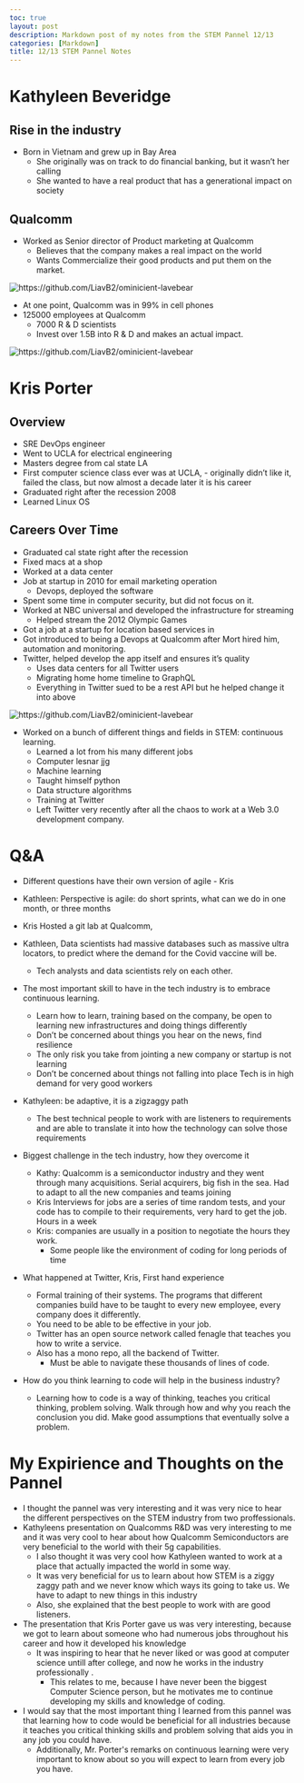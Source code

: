 ```yaml
---
toc: true
layout: post
description: Markdown post of my notes from the STEM Pannel 12/13
categories: [Markdown]
title: 12/13 STEM Pannel Notes
---
```


# Kathyleen Beveridge

## Rise in the industry
- Born in Vietnam and grew up in Bay Area
    - She originally was on track to do financial banking, but it wasn’t her calling
    - She wanted to have a real product that has a generational impact on society 

## Qualcomm
- Worked as Senior director of Product marketing at Qualcomm
    - Believes that the company makes a real impact on the world 
    - Wants Commercialize their good products and put them on the market.

![]({{site.baseurl}}/images/ec1.png "https://github.com/LiavB2/ominicient-lavebear")

- At one point, Qualcomm was in 99% in cell phones
- 125000 employees at Qualcomm 
    - 7000 R & D scientists 
    - Invest over 1.5B into R & D and makes an actual impact. 

![]({{site.baseurl}}/images/ec2.png "https://github.com/LiavB2/ominicient-lavebear")


# Kris Porter

## Overview
- SRE DevOps engineer 
- Went to UCLA for electrical engineering
- Masters degree from cal state LA
- First computer science class ever was at UCLA, - originally didn’t like it, failed the class, but now almost a decade later it is his career 
- Graduated right after the recession 2008
- Learned Linux OS

## Careers Over Time

- Graduated cal state right after the recession 
- Fixed macs at a shop
- Worked at a data center 
- Job at startup in 2010 for email marketing operation 
    - Devops, deployed the software 
- Spent some time in computer security, but did not focus on it.
- Worked at NBC universal and developed the infrastructure for streaming 
    - Helped stream the 2012 Olympic Games 
- Got a job at a startup for location based services in 
- Got introduced to being a Devops at Qualcomm after Mort hired him, automation and monitoring.
- Twitter, helped develop the app itself and ensures it’s quality
    - Uses data centers for all Twitter users 
    - Migrating home home timeline to GraphQL
    - Everything in Twitter sued to be a rest API but he helped change it into above 

![]({{site.baseurl}}/images/ec3.png "https://github.com/LiavB2/ominicient-lavebear")

- Worked on a bunch of different things and fields in STEM: continuous learning. 
    - Learned a lot from his many different jobs
    - Computer lesnar jjg 
    - Machine learning 
    - Taught himself python 
    - Data structure algorithms 
    - Training at Twitter 
    - Left Twitter very recently after all the chaos to work at a Web 3.0 development company.

# Q&A
- Different questions have their own version of agile - Kris
- Kathleen: Perspective is agile: do short sprints, what can we do in one month, or three months 
- Kris Hosted a git lab at Qualcomm,
- Kathleen, Data scientists had massive databases such as massive ultra locators, to predict where the demand for the Covid vaccine will be.
    - Tech analysts and data scientists rely on each other.

- The most important skill to have in the tech industry is to embrace continuous learning.
    - Learn how to learn, training based on the company, be open to learning new infrastructures and doing things differently 
    - Don’t be concerned about things you hear on the news, find resilience 
    - The only risk you take from jointing a new company or startup is not learning 
    - Don’t be concerned about things not falling into place
    Tech is in high demand for very good workers 
- Kathyleen: be adaptive, it is a zigzaggy path
    - The best technical people to work with are listeners to requirements and are able to translate it into how the technology can solve those requirements

- Biggest challenge in the tech industry, how they overcome it
    - Kathy: Qualcomm is a semiconductor industry and they went through many acquisitions. Serial acquirers, big fish in the sea. Had to adapt to all the new companies and teams joining 
   -  Kris Interviews for jobs are a series of time random tests, and your code has to compile to their requirements, very hard to get the job. 
    Hours in a week
    - Kris: companies are usually in a position to negotiate the hours they work. 
        - Some people like the environment of coding for long periods of time 
- What happened at Twitter, Kris, First hand experience 
    - Formal training of their systems. The programs that different companies build have to be taught to every new employee, every company does it differently. 
    - You need to be able to be effective in your job.
    - Twitter has an open source network called fenagle that teaches you how to write a service. 
    - Also has a mono repo, all the backend of Twitter. 
        - Must be able to navigate these thousands of lines of code.
- How do you think learning to code will help in the business industry?
    - Learning how to code is a way of thinking, teaches you critical thinking, problem solving. Walk through how and why you reach the conclusion you did. Make good assumptions that eventually solve a problem.

# My Expirience and Thoughts on the Pannel
- I thought the pannel was very interesting and it was very nice to hear the different perspectives on the STEM industry from two proffessionals. 
- Kathyleens presentation on Qualcomms R&D was very interesting to me and it was very cool to hear about how Qualcomm Semiconductors are very beneficial to the world with their 5g capabilities. 
    - I also thought it was very cool how Kathyleen wanted to work at a place that actually impacted the world in some way.
    - It was very beneficial for us to learn about how STEM is a ziggy zaggy path and we never know which ways its going to take us. We have to adapt to new things in this industry
    - Also, she explained that the best people to work with are good listeners.
- The presentation that Kris Porter gave us was very interesting, because we got to learn about someone who had numerous jobs throughout his career and how it developed his knowledge
    - It was inspiring to hear that he never liked or was good at computer science untill after college, and now he works in the industry professionally .
        - This relates to me, because I have never been the biggest Computer Science person, but he motivates me to continue developing my skills and knowledge of coding.
- I would say that the most important thing I learned from this pannel was that learning how to code would be beneficial for all industries because it teaches you critical thinking skills and problem solving that aids you in any job you could have.
    - Additionally, Mr. Porter's remarks on continuous learning were very important to know about so you will expect to learn from every job you have.









